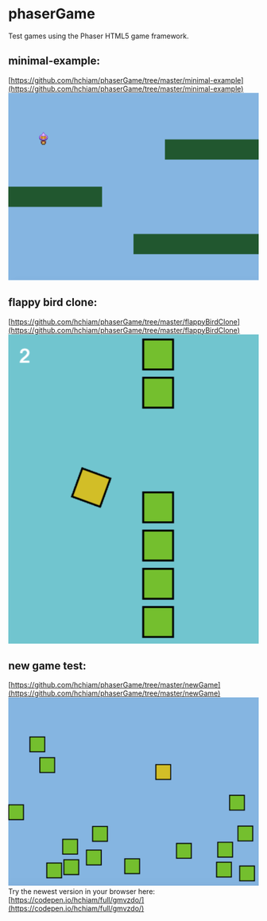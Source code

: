 # phaserGame
Test games using the Phaser HTML5 game framework.

## minimal-example:
[https://github.com/hchiam/phaserGame/tree/master/minimal-example](https://github.com/hchiam/phaserGame/tree/master/minimal-example)
![minimal-example](https://github.com/hchiam/phaserGame/blob/master/Screenshot_minimal-example.png "minimal-example")

## flappy bird clone:
[https://github.com/hchiam/phaserGame/tree/master/flappyBirdClone](https://github.com/hchiam/phaserGame/tree/master/flappyBirdClone)
![flappyBirdClone](https://github.com/hchiam/phaserGame/blob/master/Screenshot_flappyBirdClone.png "flappy bird clone")

## new game test:
[https://github.com/hchiam/phaserGame/tree/master/newGame](https://github.com/hchiam/phaserGame/tree/master/newGame)
![newGame](https://github.com/hchiam/phaserGame/blob/master/Screenshot_newGame.png "new game test")
Try the newest version in your browser here:
[https://codepen.io/hchiam/full/gmvzdo/](https://codepen.io/hchiam/full/gmvzdo/)